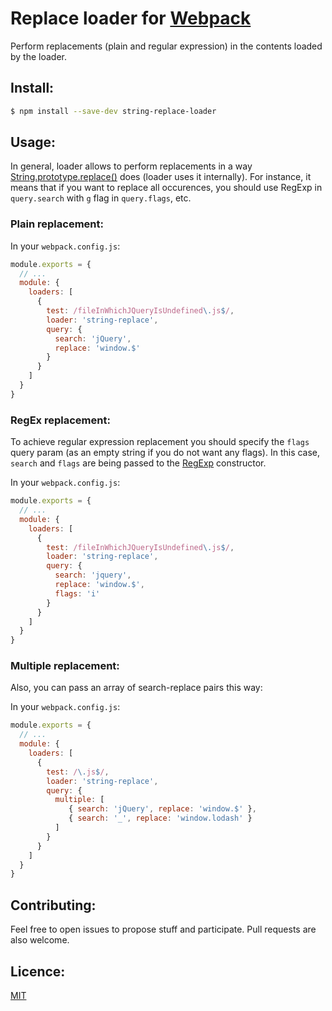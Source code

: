# Replace loader for [Webpack](http://webpack.github.io/)

Perform replacements (plain and regular expression) in the contents loaded by the loader.

## Install:

```bash
$ npm install --save-dev string-replace-loader
```

## Usage:

In general, loader allows to perform replacements in a way [String.prototype.replace()](https://developer.mozilla.org/en-US/docs/Web/JavaScript/Reference/Global_Objects/String/replace) does (loader uses it internally). For instance, it means that if you want to replace all occurences, you should use RegExp in `query.search` with `g` flag in `query.flags`, etc.

### Plain replacement:

In your `webpack.config.js`:

```javascript
module.exports = {
  // ...
  module: {
    loaders: [
      {
        test: /fileInWhichJQueryIsUndefined\.js$/,
        loader: 'string-replace',
        query: {
          search: 'jQuery',
          replace: 'window.$'
        }
      }
    ]
  }
}
```

### RegEx replacement:

To achieve regular expression replacement you should specify the `flags` query param
(as an empty string if you do not want any flags). In this case, `search` and `flags` are being
passed to the [RegExp](https://developer.mozilla.org/en-US/docs/Web/JavaScript/Reference/Global_Objects/RegExp) constructor.

In your `webpack.config.js`:

```javascript
module.exports = {
  // ...
  module: {
    loaders: [
      {
        test: /fileInWhichJQueryIsUndefined\.js$/,
        loader: 'string-replace',
        query: {
          search: 'jquery',
          replace: 'window.$',
          flags: 'i'
        }
      }
    ]
  }
}
```

### Multiple replacement:

Also, you can pass an array of search-replace pairs this way:

In your `webpack.config.js`:

```javascript
module.exports = {
  // ...
  module: {
    loaders: [
      {
        test: /\.js$/,
        loader: 'string-replace',
        query: {
          multiple: [
             { search: 'jQuery', replace: 'window.$' },
             { search: '_', replace: 'window.lodash' }
          ]
        }
      }
    ]
  }
}
```

## Contributing:

Feel free to open issues to propose stuff and participate. Pull requests are also welcome.

## Licence:

[MIT](http://en.wikipedia.org/wiki/MIT_License)
